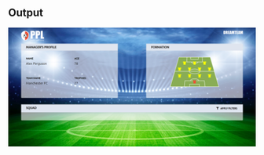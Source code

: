 ## Output
<img src="https://github.com/AdityaKanikdaley/Prograd-WebDev/blob/master/Assignments/5_PremierLeagueMaster/Output/output.png">
